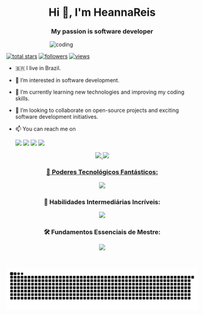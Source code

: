 <h1 align="center">Hi 👋, I'm HeannaReis</h1>
<h3 align="center">My passion is software developer</h3>
<img align="right" alt="coding" width="390" src="https://media.giphy.com/media/1KrM2hhDN3dgk/giphy.gif">


<br />

<p align="left">
  <a href="https://github.com/HeannaReis?tab=repositories&sort=HeannaReis">
    <img alt="total stars" title="Total stars on GitHub" src="https://custom-icon-badges.herokuapp.com/badge/dynamic/json?logo=star&color=55960c&labelColor=488207&label=Stars&style=for-the-badge&query=%24.stars&url=https://api.github-star-counter.workers.dev/user/HeannaReis"/></a>
  <a href="https://github.com/HeannaReis?tab=followers">
    <img alt="followers" title="Follow me on Github" src="https://custom-icon-badges.herokuapp.com/github/followers/HeannaReis?color=236ad3&labelColor=1155ba&style=for-the-badge&logo=person-add&label=Follow&logoColor=white"/></a>
  <a href="https://github.com/HeannaReis">
    <img alt="views" title="GitHub profile views" src="https://komarev.com/ghpvc?username=HeannaReis&style=for-the-badge"/></a>
    

- :brazil: I live in Brazil.
- 👀 I’m interested in software development.
- 🌱 I’m currently learning new technologies and improving my coding skills.
- 💞️ I’m looking to collaborate on open-source projects and exciting software development initiatives.
- 📫 You can reach me on


  <p align="left">
    <a href="https://www.linkedin.com/in/joel-heanna-reis-0a474334/" target="_blank"><img src="https://img.shields.io/badge/-LinkedIn-%230077B5?style=for-the-badge&logo=linkedin&logoColor=white" target="_blank"></a> 
    <a href="mailto:heannareis@gmail.com"><img src="https://img.shields.io/badge/-Gmail-%23333?style=for-the-badge&logo=gmail&logoColor=white" target="_blank"></a>
    <a href="https://www.instagram.com/heannareis/" target="_blank"><img src="https://img.shields.io/badge/-Instagram-%23E4405F?style=for-the-badge&logo=instagram&logoColor=white" target="_blank"></a>
    <a href="https://discord.gg/HeannaReis#2337" target="_blank"><img src="https://img.shields.io/badge/Discord-7289DA?style=for-the-badge&logo=discord&logoColor=white" target="_blank"></a> 
  </p>

<div>
  <a href="https://github.com/HeannaReis">
    <p align="center">
  <img height="180em" src="https://github-readme-stats.vercel.app/api?username=HeannaReis&show_icons=true&theme=dracula&include_all_commits=true&count_private=true"/>
  <img height="180em" src="https://github-readme-stats.vercel.app/api/top-langs/?username=HeannaReis&layout=compact&langs_count=7&theme=dracula"/>
    </p>
</div>


  

<!---
HeannaReis/HeannaReis is a ✨ special ✨ repository because its `README.md` (this file) appears on your GitHub profile.
You can click the Preview link to take a look at your changes.
--->


<div align="center">
<h3>🌟 Poderes Tecnológicos Fantásticos:</h3>
<p align="center"><a href="https://skillicons.dev"><img src="https://skillicons.dev/icons?i=python,java,spring,maven,gradle,ai,git,github,vscode,linux,mysql,postgres" /></a></p>
</div>



<div align="center">
<h3>🎨 Habilidades Intermediárias Incríveis:</h3>
<p align="center"><a href="https://skillicons.dev"><img src="https://skillicons.dev/icons?i=dotnet,cs,php,visualstudio,docker" /></a></p>
</div>


<div align="center">
<h3>🛠️ Fundamentos Essenciais de Mestre:</h3>
<p align="center"><a href="https://skillicons.dev"><img src="https://skillicons.dev/icons?i=css,html,js,nodejs,react" /></a></p>
</div>

<br>

<p align="center"> <img src="https://raw.githubusercontent.com/plexpt/plexpt/snake/github-snake.svg" /></p>

<br>
